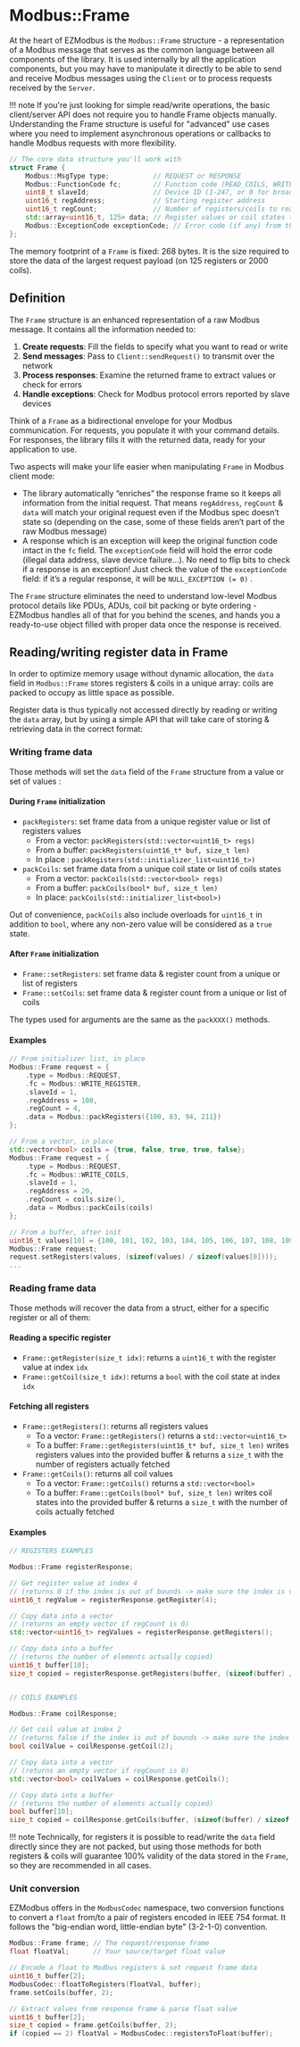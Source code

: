 # Modbus::Frame

At the heart of EZModbus is the `Modbus::Frame` structure - a representation of a Modbus message that serves as the common language between all components of the library. It is used internally by all the application components, but you may have to manipulate it directly to be able to send and receive Modbus messages using the `Client` or to process requests received by the `Server`.

!!! note
    If you're just looking for simple read/write operations, the basic client/server API does not require you to handle Frame objects manually. Understanding the Frame structure is useful for "advanced" use cases where you need to implement asynchronous operations or callbacks to handle Modbus requests with more flexibility.

```cpp
// The core data structure you'll work with
struct Frame {
    Modbus::MsgType type;           // REQUEST or RESPONSE
    Modbus::FunctionCode fc;        // Function code (READ_COILS, WRITE_REGISTER, etc.)
    uint8_t slaveId;                // Device ID (1-247, or 0 for broadcast)
    uint16_t regAddress;            // Starting register address
    uint16_t regCount;              // Number of registers/coils to read/write
    std::array<uint16_t, 125> data; // Register values or coil states (packed)
    Modbus::ExceptionCode exceptionCode; // Error code (if any) from the slave device
};
```

The memory footprint of a `Frame` is fixed: 268 bytes. It is the size required to store the data of the largest request payload (on 125 registers or 2000 coils).&#x20;

## Definition

The `Frame` structure is an enhanced representation of a raw Modbus message. It contains all the information needed to:

1. **Create requests**: Fill the fields to specify what you want to read or write
2. **Send messages**: Pass to `Client::sendRequest()` to transmit over the network
3. **Process responses**: Examine the returned frame to extract values or check for errors
4. **Handle exceptions**: Check for Modbus protocol errors reported by slave devices

Think of a `Frame` as a bidirectional envelope for your Modbus communication. For requests, you populate it with your command details. For responses, the library fills it with the returned data, ready for your application to use.

Two aspects will make your life easier when manipulating `Frame` in Modbus client mode:

* The library automatically “enriches” the response frame so it keeps all information from the initial request. That means `regAddress`, `regCount` & `data` will match your original request even if the Modbus spec doesn’t state so (depending on the case, some of these fields aren’t part of the raw Modbus message)
* A response which is an exception will keep the original function code intact in the `fc` field. The `exceptionCode` field will hold the error code (illegal data address, slave device failure…). No need to flip bits to check if a response is an exception! Just check the value of the `exceptionCode` field: if it’s a regular response, it will be `NULL_EXCEPTION (= 0)` .

The `Frame` structure eliminates the need to understand low-level Modbus protocol details like PDUs, ADUs, coil bit packing or byte ordering - EZModbus handles all of that for you behind the scenes, and hands you a ready-to-use object filled with proper data once the response is received.

## Reading/writing register data in Frame

In order to optimize memory usage without dynamic allocation, the `data` field in `Modbus::Frame` stores registers & coils in a unique array: coils are packed to occupy as little space as possible.

Register data is thus typically not accessed directly by reading or writing the `data` array, but by using a simple API that will take care of storing & retrieving data in the correct format:

### Writing frame data

Those methods will set the `data` field of the `Frame` structure from a value or set of values :

#### During `Frame` initialization

* `packRegisters`: set frame data from a unique register value or list of registers values
    * From a vector: `packRegisters(std::vector<uint16_t> regs)`
    * From a buffer: `packRegisters(uint16_t* buf, size_t len)`
    * In place : `packRegisters(std::initializer_list<uint16_t>)`
* `packCoils`: set frame data from a unique coil state or list of coils states
    * From a vector: `packCoils(std::vector<bool> regs)`
    * From a buffer: `packCoils(bool* buf, size_t len)`
    * In place: `packCoils(std::initializer_list<bool>)`

Out of convenience, `packCoils` also include overloads for `uint16_t` in addition to `bool`, where any non-zero value will be considered as a `true` state.

#### After `Frame` initialization

* `Frame::setRegisters`: set frame data & register count from a unique or list of registers
* `Frame::setCoils`: set frame data & register count from a unique or list of coils

The types used for arguments are the same as the `packXXX()` methods.

#### Examples

```cpp
// From initializer list, in place
Modbus::Frame request = {
    .type = Modbus::REQUEST,
    .fc = Modbus::WRITE_REGISTER,
    .slaveId = 1,
    .regAddress = 100,
    .regCount = 4,
    .data = Modbus::packRegisters({100, 83, 94, 211})
};

// From a vector, in place
std::vector<bool> coils = {true, false, true, true, false};
Modbus::Frame request = {
    .type = Modbus::REQUEST,
    .fc = Modbus::WRITE_COILS,
    .slaveId = 1,
    .regAddress = 20,
    .regCount = coils.size(),
    .data = Modbus::packCoils(coils)
};

// From a buffer, after init
uint16_t values[10] = {100, 101, 102, 103, 104, 105, 106, 107, 108, 109};
Modbus::Frame request;
request.setRegisters(values, (sizeof(values) / sizeof(values[0])));
...
```

### Reading frame data

Those methods will recover the data from a struct, either for a specific register or all of them:

#### Reading a specific register

* `Frame::getRegister(size_t idx)`: returns a `uint16_t` with the register value at index `idx`
* `Frame::getCoil(size_t idx)`: returns a `bool` with the coil state at index `idx`

#### Fetching all registers

* `Frame::getRegisters()`: returns all registers values
    * To a vector: `Frame::getRegisters()` returns a `std::vector<uint16_t>`
    * To a buffer: `Frame::getRegisters(uint16_t* buf, size_t len)` writes registers values into the provided buffer & returns a `size_t` with the number of registers actually fetched
* `Frame::getCoils()`: returns all coil values
    * To a vector: `Frame::getCoils()` returns a `std::vector<bool>`
    * To a buffer: `Frame::getCoils(bool* buf, size_t len)` writes coil states into the provided buffer & returns a `size_t` with the number of coils actually fetched

#### Examples

```cpp
// REGISTERS EXAMPLES

Modbus::Frame registerResponse;

// Get register value at index 4
// (returns 0 if the index is out of bounds -> make sure the index is valid!)
uint16_t regValue = registerResponse.getRegister(4);

// Copy data into a vector
// (returns an empty vector if regCount is 0)
std::vector<uint16_t> regValues = registerResponse.getRegisters();

// Copy data into a buffer 
// (returns the number of elements actually copied)
uint16_t buffer[10];
size_t copied = registerResponse.getRegisters(buffer, (sizeof(buffer) / sizeof(buffer[0])));


// COILS EXAMPLES

Modbus::Frame coilResponse;

// Get coil value at index 2 
// (returns false if the index is out of bounds -> make sure the index is valid!)
bool coilValue = coilResponse.getCoil(2);

// Copy data into a vector
// (returns an empty vector if regCount is 0)
std::vector<bool> coilValues = coilResponse.getCoils();

// Copy data into a buffer
// (returns the number of elements actually copied)
bool buffer[10];
size_t copied = coilResponse.getCoils(buffer, (sizeof(buffer) / sizeof(buffer[0])));
```

!!! note
    Technically, for registers it is possible to read/write the `data` field directly since they are not packed, but using those methods for both registers & coils will guarantee 100% validity of the data stored in the `Frame`, so they are recommended in all cases.

### Unit conversion

EZModbus offers in the `ModbusCodec` namespace, two conversion functions to convert a `float` from/to a pair of registers encoded in IEEE 754 format.  It follows the "big-endian word, little-endian byte" (3-2-1-0) convention.

```cpp
Modbus::Frame frame; // The request/response frame
float floatVal;      // Your source/target float value

// Encode a float to Modbus registers & set request frame data
uint16_t buffer[2];
ModbusCodec::floatToRegisters(floatVal, buffer);
frame.setCoils(buffer, 2);

// Extract values from response frame & parse float value 
uint16_t buffer[2];
size_t copied = frame.getCoils(buffer, 2);
if (copied == 2) floatVal = ModbusCodec::registersToFloat(buffer);
```
